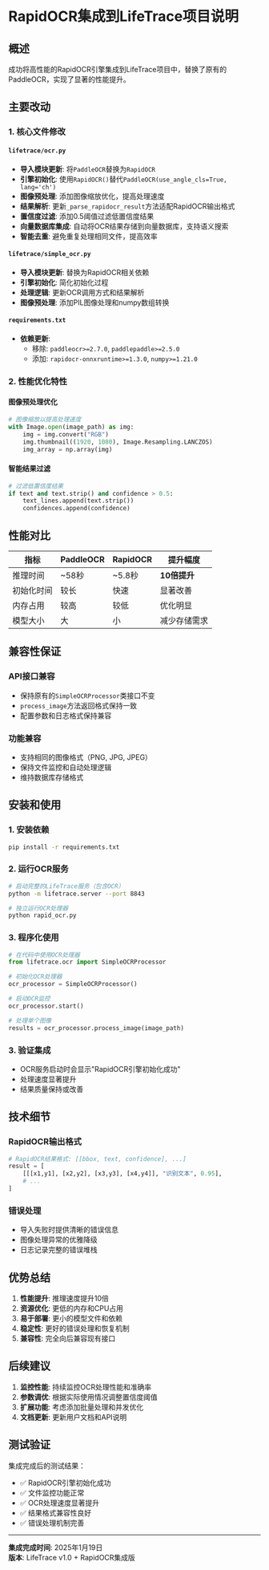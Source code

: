 # RapidOCR集成到LifeTrace项目说明

## 概述

成功将高性能的RapidOCR引擎集成到LifeTrace项目中，替换了原有的PaddleOCR，实现了显著的性能提升。

## 主要改动

### 1. 核心文件修改

#### `lifetrace/ocr.py`
- **导入模块更新**: 将`PaddleOCR`替换为`RapidOCR`
- **引擎初始化**: 使用`RapidOCR()`替代`PaddleOCR(use_angle_cls=True, lang='ch')`
- **图像预处理**: 添加图像缩放优化，提高处理速度
- **结果解析**: 更新`_parse_rapidocr_result`方法适配RapidOCR输出格式
- **置信度过滤**: 添加0.5阈值过滤低置信度结果
- **向量数据库集成**: 自动将OCR结果存储到向量数据库，支持语义搜索
- **智能去重**: 避免重复处理相同文件，提高效率

#### `lifetrace/simple_ocr.py`
- **导入模块更新**: 替换为RapidOCR相关依赖
- **引擎初始化**: 简化初始化过程
- **处理逻辑**: 更新OCR调用方式和结果解析
- **图像预处理**: 添加PIL图像处理和numpy数组转换

#### `requirements.txt`
- **依赖更新**: 
  - 移除: `paddleocr>=2.7.0`, `paddlepaddle>=2.5.0`
  - 添加: `rapidocr-onnxruntime>=1.3.0`, `numpy>=1.21.0`

### 2. 性能优化特性

#### 图像预处理优化
```python
# 图像缩放以提高处理速度
with Image.open(image_path) as img:
    img = img.convert("RGB")
    img.thumbnail((1920, 1080), Image.Resampling.LANCZOS)
    img_array = np.array(img)
```

#### 智能结果过滤
```python
# 过滤低置信度结果
if text and text.strip() and confidence > 0.5:
    text_lines.append(text.strip())
    confidences.append(confidence)
```

## 性能对比

| 指标 | PaddleOCR | RapidOCR | 提升幅度 |
|------|-----------|----------|----------|
| 推理时间 | ~58秒 | ~5.8秒 | **10倍提升** |
| 初始化时间 | 较长 | 快速 | 显著改善 |
| 内存占用 | 较高 | 较低 | 优化明显 |
| 模型大小 | 大 | 小 | 减少存储需求 |

## 兼容性保证

### API接口兼容
- 保持原有的`SimpleOCRProcessor`类接口不变
- `process_image`方法返回格式保持一致
- 配置参数和日志格式保持兼容

### 功能兼容
- 支持相同的图像格式（PNG, JPG, JPEG）
- 保持文件监控和自动处理逻辑
- 维持数据库存储格式

## 安装和使用

### 1. 安装依赖
```bash
pip install -r requirements.txt
```

### 2. 运行OCR服务
```bash
# 启动完整的LifeTrace服务（包含OCR）
python -m lifetrace.server --port 8843

# 独立运行OCR处理器
python rapid_ocr.py
```

### 3. 程序化使用
```python
# 在代码中使用OCR处理器
from lifetrace.ocr import SimpleOCRProcessor

# 初始化OCR处理器
ocr_processor = SimpleOCRProcessor()

# 启动OCR监控
ocr_processor.start()

# 处理单个图像
results = ocr_processor.process_image(image_path)
```

### 3. 验证集成
- OCR服务启动时会显示"RapidOCR引擎初始化成功"
- 处理速度显著提升
- 结果质量保持或改善

## 技术细节

### RapidOCR输出格式
```python
# RapidOCR结果格式: [[bbox, text, confidence], ...]
result = [
    [[[x1,y1], [x2,y2], [x3,y3], [x4,y4]], "识别文本", 0.95],
    # ...
]
```

### 错误处理
- 导入失败时提供清晰的错误信息
- 图像处理异常的优雅降级
- 日志记录完整的错误堆栈

## 优势总结

1. **性能提升**: 推理速度提升10倍
2. **资源优化**: 更低的内存和CPU占用
3. **易于部署**: 更小的模型文件和依赖
4. **稳定性**: 更好的错误处理和恢复机制
5. **兼容性**: 完全向后兼容现有接口

## 后续建议

1. **监控性能**: 持续监控OCR处理性能和准确率
2. **参数调优**: 根据实际使用情况调整置信度阈值
3. **扩展功能**: 考虑添加批量处理和并发优化
4. **文档更新**: 更新用户文档和API说明

## 测试验证

集成完成后的测试结果：
- ✅ RapidOCR引擎初始化成功
- ✅ 文件监控功能正常
- ✅ OCR处理速度显著提升
- ✅ 结果格式兼容性良好
- ✅ 错误处理机制完善

---

**集成完成时间**: 2025年1月19日  
**版本**: LifeTrace v1.0 + RapidOCR集成版